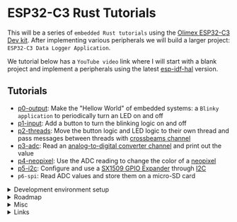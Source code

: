 # ESP32-C3 Rust Tutorials

This will be a series of `embedded Rust tutorials` using the [Olimex ESP32-C3 Dev kit](https://www.olimex.com/Products/IoT/ESP32-C3/ESP32-C3-DevKit-Lipo/open-source-hardware). After implementing various peripherals we will build a larger project: `ESP32-C3 Data Logger Application`.

We tutorial below has a `YouTube video` link where I will start with a blank project and implement a peripherals using the latest [esp-idf-hal](https://github.com/esp-rs/esp-idf-hal) version. 

## Tutorials
- [p0-output](https://youtu.be/vUSHaogHs1s): Make the "Hellow World" of embedded systems: a `Blinky application` to periodically turn an LED on and off
- [p1-input](https://youtu.be/2IY27b9TT2k): Add a button to turn the blinking logic on and off
- [p2-threads](https://youtu.be/ht5t39dEa4E): Move the button logic and LED logic to their own thread and pass messages between threads with [crossbeams channel](https://docs.rs/crossbeam/latest/crossbeam/channel/index.html)
- [p3-adc](https://youtu.be/07SVj6R_AhA): Read an [analog-to-digital converter channel](https://en.wikipedia.org/wiki/Analog-to-digital_converter) and print out the value
- [p4-neopixel](https://youtu.be/VIVML4cioIo): Use the ADC reading to change the color of a [neopixel](https://www.adafruit.com/category/168) 
- [p5-i2c](https://youtu.be/NvEnHJPpavo): Configure and use a [SX1509 GPIO Expander](https://www.sparkfun.com/products/13601) through [I2C](https://learn.sparkfun.com/tutorials/i2c)
- `p6-spi`: Read ADC values and store them on a micro-SD card

<details>
  <summary>Development environment setup</summary>
  
1. [Install](https://github.com/esp-rs/rust-build) Rust and Xtensa build tools
    - Make sure to `sudo chmod +x export-esp.sh`
2. Start a project using the [esp-idf-template](https://github.com/esp-rs/esp-idf-template) from the private repo home `dir`. I chose all the default options
```
# STD Project
cargo generate https://github.com/esp-rs/esp-idf-template cargo
# NO-STD (Bare-metal) Project
cargo generate https://github.com/esp-rs/esp-template
```
3. Build the `Hello World` program by running `cargo build` in the new project dir. This will take a while to build the first time:
```
cd esp32-rust
cargo build
...
Finished dev [optimized + debuginfo] target(s) in 6m 40s
```
4. Flash the ESP32 with the build artifact:
```
espflash /dev/ttyACM0 target/riscv32imc-esp-espidf/debug/project
```
5. Connect to ESP32 and monitor
```
espmonitor /dev/ttyACM0
```
 </details>

<details>
  <summary>Roadmap</summary>
  
- Logging (https://github.com/knurling-rs/defmt)
- Debug project (https://github.com/knurling-rs/probe-run)
- MQTT transfer
- Pub/sub (https://github.com/jakmeier/nuts)
- Timer to generate blinky
- DMA
- OTA
- CLI
- UART
- Crash dumps and diagnostics

</details>


<details>
  <summary>Misc</summary>
  
[Singletons in Embedded Rust](https://docs.rust-embedded.org/book/peripherals/singletons.html)

Pull in code for submodules with:
```
git submodule update --init --recursive
```
</details>


<details>
  <summary>Links</summary>

- [150+ ESP32 project](https://microcontrollerslab.com/esp32-tutorials-projects/)
- [Wokwi ESP32 Rust](https://wokwi.com/rust)
- [ESP32 Tutorials](https://embeddedexplorer.com/esp32/)
- [160+ ESP32 Projects, Tutorials, and Guides](https://randomnerdtutorials.com/projects-esp32/)

